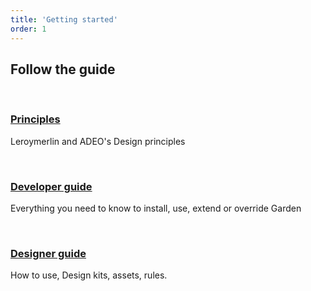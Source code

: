 ```yaml
---
title: 'Getting started'
order: 1
---
```


## Follow the guide

<br>

### [Principles](/getStarted/Principles/)

Leroymerlin and ADEO's Design principles

<br>

### [Developer guide](/getStarted/developers/)

Everything you need to know to install, use, extend or override Garden

<br>

### [Designer guide](/getStarted/designers/)

How to use, Design kits, assets, rules.
